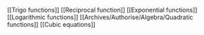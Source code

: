 [[Trigo functions]]
[[Reciprocal function]]
[[Exponential functions]]
[[Logarithmic functions]]
[[Archives/Authorise/Algebra/Quadratic functions]]
[[Cubic equations]]